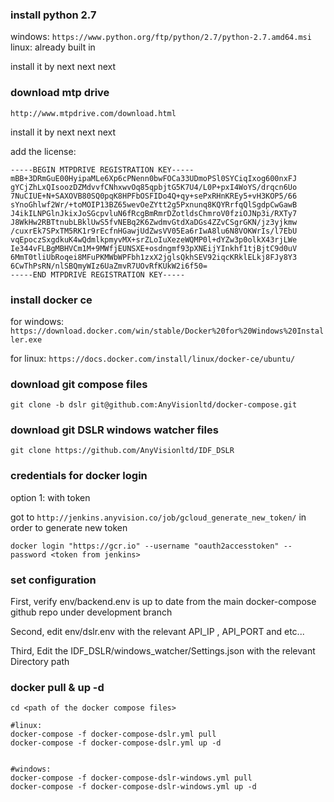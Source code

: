### install python 2.7

windows: ```https://www.python.org/ftp/python/2.7/python-2.7.amd64.msi```
linux: already built in

install it by next next next

### download mtp drive
```
http://www.mtpdrive.com/download.html
```

install it by next next next

add the license:

```
-----BEGIN MTPDRIVE REGISTRATION KEY----- 
mBB+3DRmGuE00HyipaMLe6Xp6cPNenn0bwFOCa33UDmoPSl0SYCiqIxog600nxFJ
gYCjZhLxQIsoozDZMdvvfCNhxwvOq85qpbjtG5K7U4/L0P+pxI4WoYS/drqcn6Uo
7NuCIUE+N+SAXOVB80SQ0pqK8HPFbOSFIDo4Q+qy+sePxRHnKREy5+vH3KOP5/66
sYnoGhlwf2Wr/+toMOIP13BZ65wevOeZYtt2g5Pxnunq8KQYRrfqQlSgdpCwGawB
J4ikILNPGlnJkixJoSGcpvluN6fRcgBmRmrDZotldsChmroV0fziOJNp3i/RXTy7
J8WkHw2RBTtnubLBklUwS5fvNEBq2K6ZwdmvGtdXaDGs4ZZvCSgrGKN/jz3yjkmw
/cuxrEk7SPxTM5RK1r9rEcfnHGawjUdZwsVV05Ea6rIwA8lu6N8VOKWrIs/l7EbU
vqEpoczSxgdkuK4wQdmlkpmyvMX+srZLoIuXezeWQMP0l+dYZw3p0olkX43rjLWe
Ie344vFLBgMBHVCm1M+9MWfjEUNSXE+osdngmf93pXNEijYInkhf1tjBjtC9d0uV
6MmT0tliUbRoqei8MFuPKMWbWPFbh1zxX2jglsQkhSEV92iqcKRklELkj8FJy8Y3
6CwThPsRN/nlSBQmyWIz6UaZmvR7UOvRfKUkW2i6f50=
-----END MTPDRIVE REGISTRATION KEY----- 
```


### install docker ce
for windows: ```https://download.docker.com/win/stable/Docker%20for%20Windows%20Installer.exe```

for linux: ```https://docs.docker.com/install/linux/docker-ce/ubuntu/```

### download git compose files 
``` 
git clone -b dslr git@github.com:AnyVisionltd/docker-compose.git
```

### download git DSLR windows watcher files
```
git clone https://github.com/AnyVisionltd/IDF_DSLR 
```

### credentials for docker login
option 1: with token

got to ```http://jenkins.anyvision.co/job/gcloud_generate_new_token/``` in order to generate new token

``` 
docker login "https://gcr.io" --username "oauth2accesstoken" --password <token from jenkins>
```

### set configuration

First, verify env/backend.env is up to date from the main docker-compose github repo under development branch

Second, edit env/dslr.env with the relevant API_IP , API_PORT and etc...

Third, Edit the IDF_DSLR/windows_watcher/Settings.json with the relevant Directory path


### docker pull & up -d
```
cd <path of the docker compose files>

#linux:
docker-compose -f docker-compose-dslr.yml pull
docker-compose -f docker-compose-dslr.yml up -d


#windows:
docker-compose -f docker-compose-dslr-windows.yml pull
docker-compose -f docker-compose-dslr-windows.yml up -d
```
